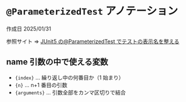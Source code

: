 # `@ParameterizedTest` アノテーション

作成日 2025/01/31

参照サイト => [JUnit5 の@ParameterizedTest でテストの表示名を整える](https://qiita.com/unmelt/items/11de927a03826821f074)

## name 引数の中で使える変数

- `{index}` ... 繰り返し中の何番目か（1 始まり）
- `{n}` ... n+1 番目の引数
- `{arguments}` ... 引数全部をカンマ区切りで結合
